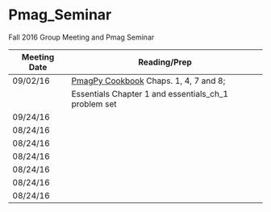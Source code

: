 # Pmag_Seminar
Fall 2016 Group Meeting and Pmag Seminar

| Meeting Date | Reading/Prep |
|--------------|--------------|
|09/02/16| [PmagPy Cookbook](https://earthref.org/PmagPy/cookbook/)	Chaps. 1, 4, 7 and 8;
| | Essentials Chapter 1 and essentials_ch_1 problem set| 
|09/24/16| |
|08/24/16| |
|08/24/16| |
|08/24/16| |
|08/24/16| |
|08/24/16| |
|08/24/16| |
